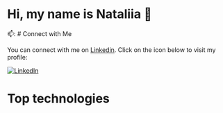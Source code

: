 # Hi, my name is Nataliia 👋

📫: # Connect with Me

You can connect with me on [Linkedin](https://www.linkedin.com/in/nataliia-pashchenko-frontenddeveloper/). Click on the icon below to visit my profile:

[![LinkedIn](https://img.shields.io/badge/NAtaliia-Pashchenko-blue?style=flat&logo=linkedin&labelColor=blue)](https://www.linkedin.com/in/nataliia-pashchenko-frontenddeveloper/)


# Top technologies


<!--
**NataPas2021/NataPas2021** is a ✨ _special_ ✨ repository because its `README.md` (this file) appears on your GitHub profile.

Here are some ideas to get you started:

- 🔭 I’m currently working on ...
- 🌱 I’m currently learning ...
- 👯 I’m looking to collaborate on ...
- 🤔 I’m looking for help with ...
- 💬 Ask me about ...
- 📫 How to reach me: ...
- 😄 Pronouns: ...
- ⚡ Fun fact: ...
-->
